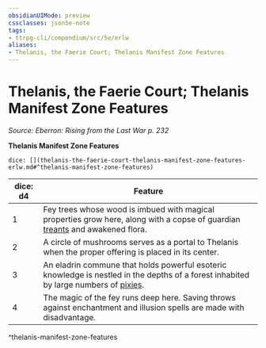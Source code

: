 ```yaml
---
obsidianUIMode: preview
cssclasses: json5e-note
tags:
- ttrpg-cli/compendium/src/5e/erlw
aliases:
- Thelanis, the Faerie Court; Thelanis Manifest Zone Features
---
```

# Thelanis, the Faerie Court; Thelanis Manifest Zone Features
*Source: Eberron: Rising from the Last War p. 232* 

**Thelanis Manifest Zone Features**

`dice: [](thelanis-the-faerie-court-thelanis-manifest-zone-features-erlw.md#^thelanis-manifest-zone-features)`

| dice: d4 | Feature |
|----------|---------|
| 1 | Fey trees whose wood is imbued with magical properties grow here, along with a copse of guardian [treants](Інструменти%20ДМ/CLI/bestiary/plant/treant-xmm.md) and awakened flora. |
| 2 | A circle of mushrooms serves as a portal to Thelanis when the proper offering is placed in its center. |
| 3 | An eladrin commune that holds powerful esoteric knowledge is nestled in the depths of a forest inhabited by large numbers of [pixies](Інструменти%20ДМ/CLI/bestiary/fey/pixie-xmm.md). |
| 4 | The magic of the fey runs deep here. Saving throws against enchantment and illusion spells are made with disadvantage. |
^thelanis-manifest-zone-features